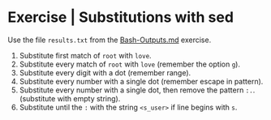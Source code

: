 # Exercise | Substitutions with sed

Use the file `results.txt` from the [Bash-Outputs.md](Bash-Outputs.md) exercise.

1. Substitute first match of `root` with `love`.
2. Substitute every match of `root` with `love` (remember the option `g`).
3. Substitute every digit with a dot (remember range).
4. Substitute every number with a single dot (remember escape in pattern).
5. Substitute every number with a single dot, then remove the pattern `:.`. 
   (substitute with empty string).
6. Substitute until the `:` with the string `<s_user>` if line begins with `s`.
